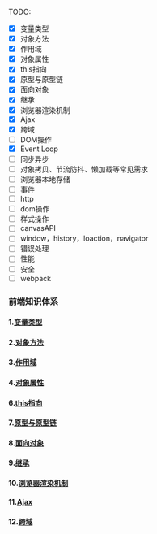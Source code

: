 TODO:

 - [x] 变量类型
 - [x] 对象方法
 - [x] 作用域
 - [x] 对象属性
 - [x] this指向
 - [x] 原型与原型链
 - [x] 面向对象
 - [x] 继承
 - [x] 浏览器渲染机制
 - [x] Ajax
 - [x] 跨域
 - [ ] DOM操作
 - [x] Event Loop
 - [ ] 同步异步
 - [ ] 对象拷贝、节流防抖、懒加载等常见需求
 - [ ] 浏览器本地存储
 - [ ] 事件
 - [ ] http
 - [ ] dom操作
 - [ ] 样式操作
 - [ ] canvasAPI
 - [ ] window，history，loaction，navigator
 - [ ] 错误处理
 - [ ] 性能
 - [ ] 安全
 - [ ] webpack
 
### 前端知识体系
#### 1.[变量类型](https://github.com/chiren33/blog/issues/1)
#### 2.[对象方法](https://github.com/chiren33/blog/issues/2)
#### 3.[作用域](https://github.com/chiren33/blog/issues/4)
#### 4.[对象属性](https://github.com/chiren33/blog/issues/3)
#### 6.[this指向](https://github.com/chiren33/blog/issues/6)
#### 7.[原型与原型链](https://github.com/chiren33/blog/issues/5)
#### 8.[面向对象](https://github.com/chiren33/blog/issues/7)
#### 9.[继承](https://github.com/chiren33/blog/issues/8)
#### 10.[浏览器渲染机制](https://github.com/chiren33/blog/issues/10)
#### 11.[Ajax](https://github.com/chiren33/blog/issues/11)
#### 12.[跨域](https://github.com/chiren33/blog/issues/9)
